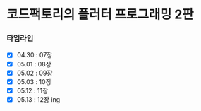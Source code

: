 # 코드팩토리의 플러터 프로그래밍 2판

### 타임라인

- [x] 04.30 : 07장
- [x] 05.01 : 08장
- [x] 05.02 : 09장
- [x] 05.03 : 10장
- [x] 05.12 : 11장
- [x] 05.13 : 12장 ing
